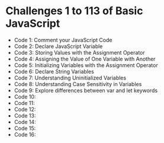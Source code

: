 # Challenges 1 to 113 of Basic JavaScript
- Code 1: Comment your JavaScript Code
- Code 2: Declare JavaScript Variable
- Code 3: Storing Values with the Assignment Operator
- Code 4: Assigning the Value of One Variable with Another
- Code 5: Initializing Variables with the Assignment Operator
- Code 6: Declare String Variables
- Code 7: Understanding Uninitialized Variables
- Code 8: Understanding Case Sensitivity in Variables
- Code 9: Explore differences between var and let keywords
- Code 10: 
- Code 11:
- Code 12:
- Code 13:
- Code 14:
- Code 15:
- Code 16:
